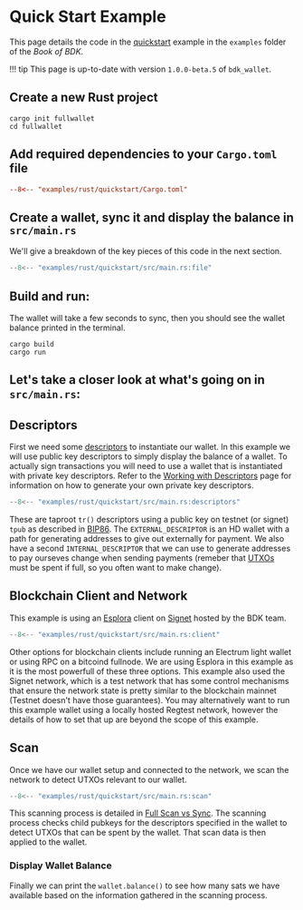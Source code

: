 # Quick Start Example

This page details the code in the <a href="https://github.com/bitcoindevkit/book-of-bdk/tree/master/examples/rust/quickstart" target="_blank">quickstart</a> example in the `examples` folder of the _Book of BDK_.

!!! tip
    This page is up-to-date with version `1.0.0-beta.5` of `bdk_wallet`.

## Create a new Rust project

```shell
cargo init fullwallet
cd fullwallet
```

## Add required dependencies to your `Cargo.toml` file

```toml
--8<-- "examples/rust/quickstart/Cargo.toml"
```

## Create a wallet, sync it and display the balance in `src/main.rs`

We'll give a breakdown of the key pieces of this code in the next section.
```rust title="examples/rust/quickstart/src/main.rs""
--8<-- "examples/rust/quickstart/src/main.rs:file"
```

## Build and run:

The wallet will take a few seconds to sync, then you should see the wallet balance printed in the terminal.
```shell
cargo build
cargo run
```

## Let's take a closer look at what's going on in `src/main.rs`:

## Descriptors

First we need some <a href="https://github.com/bitcoin/bitcoin/blob/master/doc/descriptors.md" target="_blank">descriptors</a> to instantiate our wallet. In this example we will use public key descriptors to simply display the balance of a wallet. To actually sign transactions you will need to use a wallet that is instantiated with private key descriptors. Refer to the [Working with Descriptors](./keys-descriptors/descriptors.md) page for information on how to generate your own private key descriptors.
```rust
--8<-- "examples/rust/quickstart/src/main.rs:descriptors"
```
These are taproot `tr()` descriptors using a public key on testnet (or signet) `tpub` as described in <a href="https://github.com/bitcoin/bips/blob/master/bip-0086.mediawiki" target="_blank">BIP86</a>. The `EXTERNAL_DESCRIPTOR` is an HD wallet with a path for generating addresses to give out externally for payment. We also have a second `INTERNAL_DESCRIPTOR` that we can use to generate addresses to pay ourseves change when sending payments (remeber that <a href="https://github.com/bitcoinbook/bitcoinbook/blob/develop/ch06_transactions.adoc#outpoint" target="_blank">UTXOs</a> must be spent if full, so you often want to make change).

## Blockchain Client and Network

This example is using an <a href="https://github.com/Blockstream/esplora" target="_blank">Esplora</a> client on <a href="https://github.com/bitcoinbook/bitcoinbook/blob/develop/ch11_blockchain.adoc#signet-the-proof-of-authority-testnet" target="_blank">Signet</a> hosted by the BDK team.
```rust
--8<-- "examples/rust/quickstart/src/main.rs:client"
```
Other options for blockchain clients include running an Electrum light wallet or using RPC on a bitcoind fullnode. We are using Esplora in this example as it is the most powerfull of these three options.
This example also used the Signet network, which is a test network that has some control mechanisms that ensure the network state is pretty similar to the blockchain mainnet (Testnet doesn't have those guarantees). You may alternatively want to run this example wallet using a locally hosted Regtest network, however the details of how to set that up are beyond the scope of this example.

## Scan

Once we have our wallet setup and connected to the network, we scan the network to detect UTXOs relevant to our wallet.
```rust
--8<-- "examples/rust/quickstart/src/main.rs:scan"
```
This scanning process is detailed in [Full Scan vs Sync](./syncing/full-scan-vs-sync.md). The scanning process checks child pubkeys for the descriptors specified in the wallet to detect UTXOs that can be spent by the wallet. That scan data is then applied to the wallet.

### Display Wallet Balance

Finally we can print the `wallet.balance()` to see how many sats we have available based on the information gathered in the scanning process.